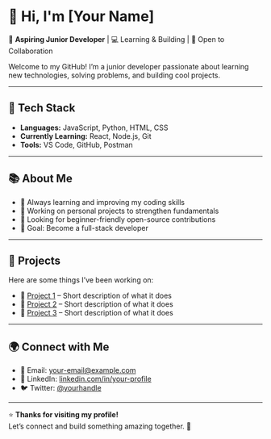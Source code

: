 # 👋 Hi, I'm [Your Name]

🎯 **Aspiring Junior Developer** | 💻 Learning & Building | 🌱 Open to Collaboration  

Welcome to my GitHub! I’m a junior developer passionate about learning new technologies, solving problems, and building cool projects.  

---

## 🔧 Tech Stack
- **Languages:** JavaScript, Python, HTML, CSS  
- **Currently Learning:** React, Node.js, Git  
- **Tools:** VS Code, GitHub, Postman  

---

## 📚 About Me
- 🌱 Always learning and improving my coding skills  
- 🚀 Working on personal projects to strengthen fundamentals  
- 🤝 Looking for beginner-friendly open-source contributions  
- 🎯 Goal: Become a full-stack developer  

---

## 📂 Projects
Here are some things I’ve been working on:
- 🔗 [Project 1](#) – Short description of what it does  
- 🔗 [Project 2](#) – Short description of what it does  
- 🔗 [Project 3](#) – Short description of what it does  

---

## 🌍 Connect with Me
- 📧 Email: [your-email@example.com](mailto:your-email@example.com)  
- 💼 LinkedIn: [linkedin.com/in/your-profile](#)  
- 🐦 Twitter: [@yourhandle](#)  

---

⭐ **Thanks for visiting my profile!**  
Let’s connect and build something amazing together. 🚀
